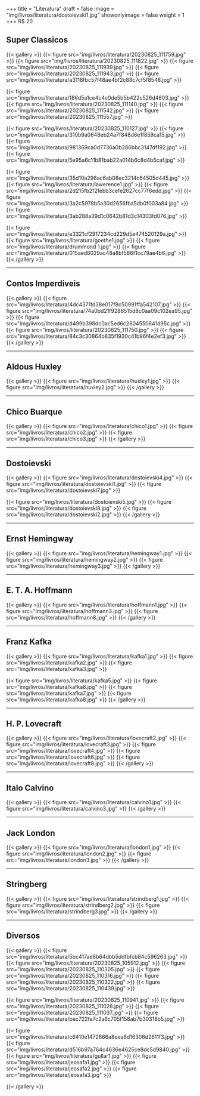 +++
title = "Literatura"
draft = false
image = "img/livros/literatura/dostoievski1.jpg"
showonlyimage = false
weight = 1
+++
<span class="price">R$ 20</span>
<!--more-->

## Super Classicos

{{< gallery >}}
{{< figure src="img/livros/literatura/20230825_111759.jpg" >}}
{{< figure src="img/livros/literatura/20230825_111822.jpg" >}}
{{< figure src="img/livros/literatura/20230825_111939.jpg" >}}
{{< figure src="img/livros/literatura/20230825_111943.jpg" >}}
{{< figure src="img/livros/literatura/a3118fbc57f48ae4bf2c88c7cf5f8548.jpg" >}}

{{< figure src="img/livros/literatura/186d5a1ce4c4c0de5b5b422c526d4803.jpg" >}}
{{< figure src="img/livros/literatura/20230825_111140.jpg" >}}
{{< figure src="img/livros/literatura/20230825_111542.jpg" >}}
{{< figure src="img/livros/literatura/20230825_111557.jpg" >}}

{{< figure src="img/livros/literatura/20230825_110127.jpg" >}}
{{< figure src="img/livros/literatura/310b9a0648eb24a7f848d6e1f859ca15.jpg" >}}
{{< figure src="img/livros/literatura/981369ca0d7736a0b286bbc3147df192.jpg" >}}
{{< figure src="img/livros/literatura/5e95a6c11b81bab22a014b6c8d4b5caf.jpg" >}}

{{< figure src="img/livros/literatura/35d10a296ac6ab08ec3214c64505d445.jpg" >}}
{{< figure src="img/livros/literatura/lawerence1.jpg" >}}
{{< figure src="img/livros/literatura/2d215fb2f2febb3cefe2627cc77f6edd.jpg" >}}
{{< figure src="img/livros/literatura/3a2c5978b5a30d2656fba5db0f003a84.jpg" >}}
{{< figure src="img/livros/literatura/3ab288a39d1c0642b81d3c14303fd076.jpg" >}}

{{< figure src="img/livros/literatura/e3321cf2917234cd229d5e474520129a.jpg" >}}
{{< figure src="img/livros/literatura/goethe1.jpg" >}}
{{< figure src="img/livros/literatura/drummond 1.jpg" >}}
{{< figure src="img/livros/literatura/015aed6029ac48a8bf586f1cc79ae4b6.jpg" >}}
{{< /gallery >}}

---

## Contos Imperdiveis

{{< gallery >}}
{{< figure src="img/livros/literatura/4dc4371fd38e017f8c50991ffa542107.jpg" >}}
{{< figure src="img/livros/literatura/74a0bd21f9286515d8c0aa09c102ea95.jpg" >}}
{{< figure src="img/livros/literatura/d499b398dc0ac5ed6c2804550641d95c.jpg" >}}
{{< figure src="img/livros/literatura/20230825_111750.jpg" >}}
{{< figure src="img/livros/literatura/84c3c30864b835f1930c41b96f4e2ef3.jpg" >}}
{{< /gallery >}}

---

## Aldous Huxley

{{< gallery >}}
{{< figure src="img/livros/literatura/huxley1.jpg" >}}
{{< figure src="img/livros/literatura/huxley2.jpg" >}}
{{< /gallery >}}

---

## Chico Buarque

{{< gallery >}}
{{< figure src="img/livros/literatura/chico1.jpg" >}}
{{< figure src="img/livros/literatura/chico2.jpg" >}}
{{< figure src="img/livros/literatura/chico3.jpg" >}}
{{< /gallery >}}

---

## Dostoievski

{{< gallery >}}
{{< figure src="img/livros/literatura/dostoievski4.jpg" >}}
{{< figure src="img/livros/literatura/dostoievski1.jpg" >}}
{{< figure src="img/livros/literatura/dostoievski7.jpg" >}}

{{< figure src="img/livros/literatura/dostoievski5.jpg" >}}
{{< figure src="img/livros/literatura/dostoievski8.jpg" >}}
{{< figure src="img/livros/literatura/dostoievski2.jpg" >}}
{{< /gallery >}}

---

## Ernst Hemingway

{{< gallery >}}
{{< figure src="img/livros/literatura/hemingway1.jpg" >}}
{{< figure src="img/livros/literatura/hemingway2.jpg" >}}
{{< figure src="img/livros/literatura/hemingway3.jpg" >}}
{{< /gallery >}}

---

## E. T. A. Hoffmann

{{< gallery >}}
{{< figure src="img/livros/literatura/hoffmann1.jpg" >}}
{{< figure src="img/livros/literatura/hoffmann3.jpg" >}}
{{< figure src="img/livros/literatura/hoffmann8.jpg" >}}
{{< /gallery >}}

---

## Franz Kafka

{{< gallery >}}
{{< figure src="img/livros/literatura/kafka1.jpg" >}}
{{< figure src="img/livros/literatura/kafka2.jpg" >}}
{{< figure src="img/livros/literatura/kafka3.jpg" >}}

{{< figure src="img/livros/literatura/kafka5.jpg" >}}
{{< figure src="img/livros/literatura/kafka6.jpg" >}}
{{< figure src="img/livros/literatura/kafka7.jpg" >}}
{{< figure src="img/livros/literatura/kafka8.jpg" >}}
{{< /gallery >}}

---

## H. P. Lovecraft

{{< gallery >}}
{{< figure src="img/livros/literatura/lovecraft2.jpg" >}}
{{< figure src="img/livros/literatura/lovecraft3.jpg" >}}
{{< figure src="img/livros/literatura/lovecraft4.jpg" >}}
{{< figure src="img/livros/literatura/lovecraft6.jpg" >}}
{{< figure src="img/livros/literatura/lovecraft8.jpg" >}}
{{< /gallery >}}

---

## Italo Calvino

{{< gallery >}}
{{< figure src="img/livros/literatura/calvino1.jpg" >}}
{{< figure src="img/livros/literatura/calvino3.jpg" >}}
{{< /gallery >}}

---

## Jack London

{{< gallery >}}
{{< figure src="img/livros/literatura/london1.jpg" >}}
{{< figure src="img/livros/literatura/london2.jpg" >}}
{{< figure src="img/livros/literatura/london3.jpg" >}}
{{< /gallery >}}

---

## Stringberg

{{< gallery >}}
{{< figure src="img/livros/literatura/strindberg1.jpg" >}}
{{< figure src="img/livros/literatura/strindberg2.jpg" >}}
{{< figure src="img/livros/literatura/strindberg3.jpg" >}}
{{< /gallery >}}

---

## Diversos

{{< gallery >}}
{{< figure src="img/livros/literatura/5bc417ae8b64dbb5ddfbfcb84c596263.jpg" >}}
{{< figure src="img/livros/literatura/20230825_105912.jpg" >}}
{{< figure src="img/livros/literatura/20230825_110305.jpg" >}}
{{< figure src="img/livros/literatura/20230825_110316.jpg" >}}
{{< figure src="img/livros/literatura/20230825_110322.jpg" >}}
{{< figure src="img/livros/literatura/20230825_110439.jpg" >}}

{{< figure src="img/livros/literatura/20230825_110941.jpg" >}}
{{< figure src="img/livros/literatura/20230825_111028.jpg" >}}
{{< figure src="img/livros/literatura/20230825_111037.jpg" >}}
{{< figure src="img/livros/literatura/bec722fe7c2a6c705f158ab7b30318b5.jpg" >}}

{{< figure src="img/livros/literatura/c6410e1472866a8eea8d16306d2611f3.jpg" >}}
{{< figure src="img/livros/literatura/d516b97a764c4636e4625ce8dc5d9840.jpg" >}}
{{< figure src="img/livros/literatura/gullar1.jpg" >}}
{{< figure src="img/livros/literatura/jeosafa1.jpg" >}}
{{< figure src="img/livros/literatura/jeosafa2.jpg" >}}
{{< figure src="img/livros/literatura/jeosafa3.jpg" >}}

{{< /gallery >}}